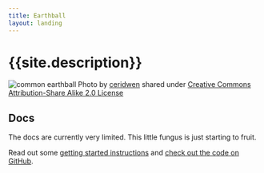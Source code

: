 ```yaml
---
title: Earthball
layout: landing
---
```


# {{site.description}}

![common earthball](/assets/earthball.jpg)
<span class="f6 dark-gray db i">Photo by [ceridwen](https://www.geograph.org.uk/profile/6699) shared under [Creative Commons Attribution-Share Alike 2.0 License](https://creativecommons.org/licenses/by-sa/2.0/)</span>

## Docs

The docs are currently very limited. This little fungus is just starting to fruit.

Read out some [getting started instructions](/getting-started) and [check out the code on GitHub](https://github.com/funguscomputer/earthball).
